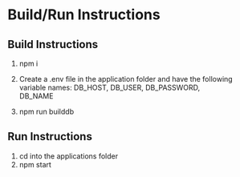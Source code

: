 # Build/Run Instructions

## Build Instructions
1. npm i
2. Create a .env file in the application folder and have the following variable names:
    DB_HOST, 
    DB_USER, 
    DB_PASSWORD,  
    DB_NAME

3. npm run builddb

## Run Instructions
1. cd into the applications folder
2. npm start
